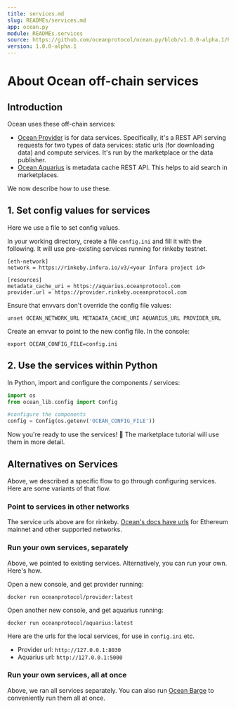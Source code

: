 ```yaml
---
title: services.md
slug: READMEs/services.md
app: ocean.py
module: READMEs.services
source: https://github.com/oceanprotocol/ocean.py/blob/v1.0.0-alpha.1/READMEs/services.md
version: 1.0.0-alpha.1
---
```

<!--
Copyright 2022 Ocean Protocol Foundation
SPDX-License-Identifier: Apache-2.0
-->

# About Ocean off-chain services

## Introduction

Ocean uses these off-chain services:

-   [Ocean Provider](https://github.com/oceanprotocol/provider) is for data services. Specifically, it's a REST API serving requests for two types of data services: static urls (for downloading data) and compute services. It's run by the marketplace or the data publisher.
-   [Ocean Aquarius](https://github.com/oceanprotocol/aquarius) is metadata cache REST API. This helps to aid search in marketplaces.

We now describe how to use these.

## 1. Set config values for services

Here we use a file to set config values.

In your working directory, create a file `config.ini` and fill it with the following. It will use pre-existing services running for rinkeby testnet.

    [eth-network]
    network = https://rinkeby.infura.io/v3/<your Infura project id>

    [resources]
    metadata_cache_uri = https://aquarius.oceanprotocol.com
    provider.url = https://provider.rinkeby.oceanprotocol.com

Ensure that envvars don't override the config file values:

```console
unset OCEAN_NETWORK_URL METADATA_CACHE_URI AQUARIUS_URL PROVIDER_URL
```

Create an envvar to point to the new config file. In the console:

```console
export OCEAN_CONFIG_FILE=config.ini
```

## 2. Use the services within Python

In Python, import and configure the components / services:

```python
import os
from ocean_lib.config import Config

#configure the components
config = Config(os.getenv('OCEAN_CONFIG_FILE'))
```

Now you're ready to use the services! 🐳 The marketplace tutorial will use them in more detail.

## Alternatives on Services

Above, we described a specific flow to go through configuring services. Here are some variants of that flow.

### Point to services in other networks

The service urls above are for rinkeby. [Ocean's docs have urls](https://docs.oceanprotocol.com/concepts/networks) for Ethereum mainnet and other supported networks.

### Run your own services, separately

Above, we pointed to existing services. Alternatively, you can run your own. Here's how.

Open a new console, and get provider running:

```console
docker run oceanprotocol/provider:latest
```

Open another new console, and get aquarius running:

```console
docker run oceanprotocol/aquarius:latest
```

Here are the urls for the local services, for use in `config.ini` etc.

-   Provider url: `http://127.0.0.1:8030`
-   Aquarius url: `http://127.0.0.1:5000`

### Run your own services, all at once

Above, we ran all services separately. You can also run [Ocean Barge](https://github.com/oceanprotocol/barge) to conveniently run them all at once.
